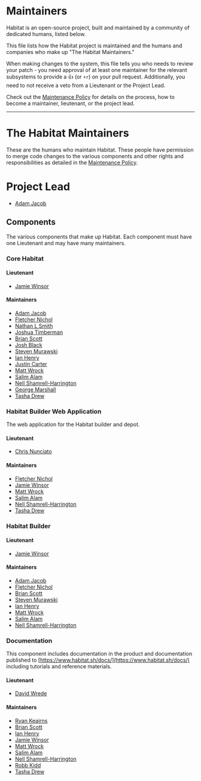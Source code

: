# Maintainers

Habitat is an open-source project, built and maintained by a community of
dedicated humans, listed below.

This file lists how the Habitat project is maintained and the humans and
companies who make up "The Habitat Maintainers."

When making changes to the system, this file tells you who needs to review your
patch - you need approval of at least one maintainer for the relevant subsystems
to provide a :+1: (or `+r`) on your pull request. Additionally, you need to not
receive a veto from a Lieutenant or the Project Lead.

Check out the [Maintenance Policy](maintenance-policy.md) for details on the
process, how to become a maintainer, lieutenant, or the project lead.

---

# The Habitat Maintainers

These are the humans who maintain Habitat.  These people have permission to
merge code changes to the various components and other rights and
responsibilities as detailed in the [Maintenance Policy](maintenance-policy.md).

# Project Lead

* [Adam Jacob](https://github.com/adamhjk)

## Components

The various components that make up Habitat. Each component must have one
Lieutenant and may have many maintainers.

### Core Habitat

#### Lieutenant

* [Jamie Winsor](https://github.com/reset)

#### Maintainers

* [Adam Jacob](https://github.com/adamhjk)
* [Fletcher Nichol](https://github.com/fnichol)
* [Nathan L Smith](https://github.com/smith)
* [Joshua Timberman](https://github.com/jtimberman)
* [Brian Scott](https://github.com/bscott)
* [Josh Black](https://github.com/raskchanky)
* [Steven Murawski](https://github.com/smurawski)
* [Ian Henry](https://github.com/eeyun)
* [Justin Carter](https://github.com/bodymindarts)
* [Matt Wrock](https://github.com/mwrock)
* [Salim Alam](https://github.com/chefsalim)
* [Nell Shamrell-Harrington](https://github.com/nellshamrell)
* [George Marshall](https://github.com/georgemarshall)
* [Tasha Drew](https://github.com/tashimi)

### Habitat Builder Web Application

The web application for the Habitat builder and depot.

#### Lieutenant

* [Chris Nunciato](https://github.com/cnunciato)

#### Maintainers

* [Fletcher Nichol](https://github.com/fnichol)
* [Jamie Winsor](https://github.com/reset)
* [Matt Wrock](https://github.com/mwrock)
* [Salim Alam](https://github.com/chefsalim)
* [Nell Shamrell-Harrington](https://github.com/nellshamrell)
* [Tasha Drew](https://github.com/tashimi)

### Habitat Builder

#### Lieutenant

* [Jamie Winsor](https://github.com/reset)

#### Maintainers

* [Adam Jacob](https://github.com/adamhjk)
* [Fletcher Nichol](https://github.com/fnichol)
* [Brian Scott](https://github.com/bscott)
* [Steven Murawski](https://github.com/smurawski)
* [Ian Henry](https://github.com/eeyun)
* [Matt Wrock](https://github.com/mwrock)
* [Salim Alam](https://github.com/chefsalim)
* [Nell Shamrell-Harrington](https://github.com/nellshamrell)

### Documentation

This component includes documentation in the product and documentation published
to [https://www.habitat.sh/docs/](https://www.habitat.sh/docs/) including
tutorials and reference materials.

#### Lieutenant

* [David Wrede](https://github.com/davidwrede)

#### Maintainers

* [Ryan Keairns](https://github.com/ryankeairns)
* [Brian Scott](https://github.com/bscott)
* [Ian Henry](https://github.com/eeyun)
* [Jamie Winsor](https://github.com/reset)
* [Matt Wrock](https://github.com/mwrock)
* [Salim Alam](https://github.com/chefsalim)
* [Nell Shamrell-Harrington](https://github.com/nellshamrell)
* [Robb Kidd](https://github.com/robbkidd)
* [Tasha Drew](https://github.com/tashimi)
